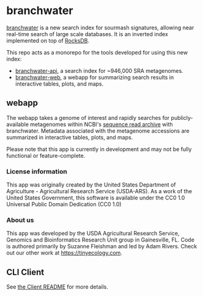 # branchwater

[branchwater](https://dib-lab.github.io/2022-paper-branchwater-software/)
is a new search index for sourmash signatures,
allowing near real-time search of large scale databases.
It is an inverted index implemented on top of [RocksDB](https://rocksdb.org).

This repo acts as a monorepo for the tools developed for using this new index:
- [branchwater-api](https://branchwater-api.jgi.doe.gov/search),
  a search index for ~946,000 SRA metagenomes.
- [branchwater-web](https://branchwater.jgi.doe.gov),
  a webapp for summarizing search results in interactive tables,
  plots, and maps.

## webapp

The webapp takes a genome of interest and rapidly searches for publicly-available 
metagenomes within NCBI's [sequence read archive](https://www.ncbi.nlm.nih.gov/sra)
with branchwater.
Metadata associated with the metagenome accessions are summarized in interactive tables,
plots, and maps.

Please note that this app is currently in development and may not be fully functional or feature-complete.

### License information

This app was originally created by the United States Department of Agriculture -
Agricultural Research Service (USDA-ARS). As a work of the United States Government,
this software is available under the CC0 1.0 Universal Public Domain Dedication (CC0 1.0)

### About us

This app was developed by the USDA Agricultural Research Service, Genomics and
Bioinformatics Research Unit group in Gainesville, FL. Code is authored primarily
by Suzanne Fleishman and led by Adam Rivers. Check out our other work at
https://tinyecology.com.

## CLI Client

See [the Client README](./crates/client/README.md) for more details.
